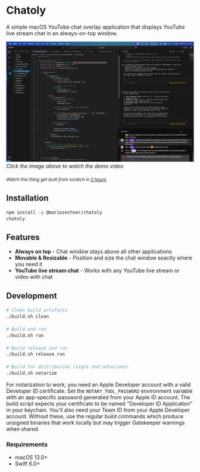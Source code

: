 # Chatoly

A simple macOS YouTube chat overlay application that displays YouTube live stream chat in an always-on-top window.

[![Chatoly Demo - Click to watch video](docs/chat.png)](https://mariozechner.at/uploads/chatoly-demo.mp4)
*Click the image above to watch the demo video*

*<sub>Watch this thing get built from scratch in [2 hours](https://www.youtube.com/watch?v=0YsGtKKWEn4)</sub>*

## Installation

```bash
npm install -g @mariozechner/chatoly
chatoly
```

## Features

- **Always on top** - Chat window stays above all other applications
- **Movable & Resizable** - Position and size the chat window exactly where you need it
- **YouTube live stream chat** - Works with any YouTube live stream or video with chat

## Development

```bash
# Clean build artifacts
./build.sh clean

# Build and run
./build.sh run

# Build release and run
./build.sh release run

# Build for distribution (signs and notarizes)
./build.sh notarize
```

For notarization to work, you need an Apple Developer account with a valid Developer ID certificate. Set the `NOTARY_TOOL_PASSWORD` environment variable with an app-specific password generated from your Apple ID account. The build script expects your certificate to be named "Developer ID Application" in your keychain. You'll also need your Team ID from your Apple Developer account. Without these, use the regular build commands which produce unsigned binaries that work locally but may trigger Gatekeeper warnings when shared.

### Requirements

- macOS 13.0+
- Swift 6.0+
